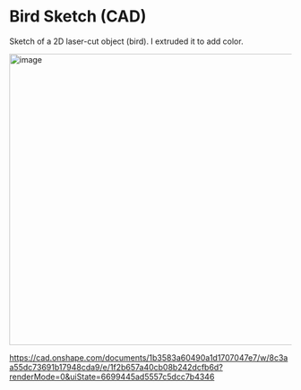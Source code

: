 # Bird Sketch (CAD)

Sketch of a 2D laser-cut object (bird). I extruded it to add color.

<img width="521" alt="image" src="https://github.com/user-attachments/assets/7aaf3f53-b007-4144-8a06-19c056c636de">


https://cad.onshape.com/documents/1b3583a60490a1d1707047e7/w/8c3aa55dc73691b17948cda9/e/1f2b657a40cb08b242dcfb6d?renderMode=0&uiState=6699445ad5557c5dcc7b4346

